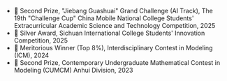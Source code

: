 - 🥈 Second Prize,  "Jiebang Guashuai" Grand Challenge (AI Track), The 19th "Challenge Cup" China Mobile National College Students' Extracurricular Academic Science and Technology Competition, 2025
- 🥈 Silver Award, Sichuan International College Students' Innovation Competition, 2025
- 🏅 Meritorious Winner (Top 8%), Interdisciplinary Contest in Modeling (ICM), 2024
- 🥈 Second Prize, Contemporary Undergraduate Mathematical Contest in Modeling (CUMCM) Anhui Division, 2023
